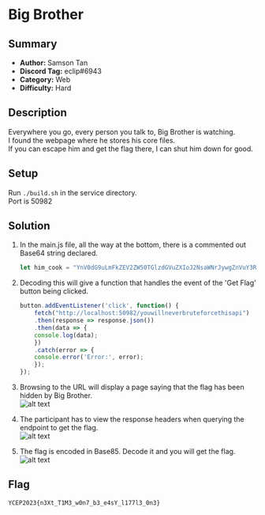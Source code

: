 Big Brother
===

## Summary
* **Author:** Samson Tan
* **Discord Tag:** eclip#6943
* **Category:** Web
* **Difficulty:** Hard

## Description
Everywhere you go, every person you talk to, Big Brother is watching.<br>
I found the webpage where he stores his core files.<br>
If you can escape him and get the flag there, I can shut him down for good.

## Setup
Run ```./build.sh``` in the service directory.<br>
Port is 50982

## Solution
1. In the main.js file, all the way at the bottom, there is a commented out Base64 string declared.
    ``` javascript
    let him_cook = "YnV0dG9uLmFkZEV2ZW50TGlzdGVuZXIoJ2NsaWNrJywgZnVuY3Rpb24oKSB7CiAgICBmZXRjaCgiaHR0cDovL2xvY2FsaG9zdDo1MDk4Mi95b3V3aWxsbmV2ZXJicnV0ZWZvcmNldGhpc2FwaSIpCiAgICAudGhlbihyZXNwb25zZSA9PiByZXNwb25zZS5qc29uKCkpCiAgICAudGhlbihkYXRhID0+IHsKICAgICAgY29uc29sZS5sb2coZGF0YSk7CiAgICB9KQogICAgLmNhdGNoKGVycm9yID0+IHsKICAgICAgY29uc29sZS5lcnJvcignRXJyb3I6JywgZXJyb3IpOwogICAgfSk7Cn0pOw=="
    ```
2. Decoding this will give a function that handles the event of the 'Get Flag' button being clicked.
    ``` javascript
    button.addEventListener('click', function() {
        fetch("http://localhost:50982/youwillneverbruteforcethisapi")
        .then(response => response.json())
        .then(data => {
        console.log(data);
        })
        .catch(error => {
        console.error('Error:', error);
        });
    });
    ```

3. Browsing to the URL will display a page saying that the flag has been hidden by Big Brother.<br>
    ![alt text](https://gcdnb.pbrd.co/images/wBKFobTdqImw.png?o=1)

4. The participant has to view the response headers when querying the endpoint to get the flag.<br>
    ![alt text](https://gcdnb.pbrd.co/images/sqiZ4sD85LI5.png?o=1)

5. The flag is encoded in Base85. Decode it and you will get the flag.<br>
    ![alt text](https://gcdnb.pbrd.co/images/3oOhx7skQIwO.png?o=1)

## Flag
```
YCEP2023{n3Xt_T1M3_w0n7_b3_e4sY_l177l3_0n3}
```